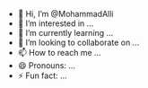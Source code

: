 - 👋 Hi, I’m @MohammadAlli
- 👀 I’m interested in ...
- 🌱 I’m currently learning ...
- 💞️ I’m looking to collaborate on ...
- 📫 How to reach me ...
- 😄 Pronouns: ...
- ⚡ Fun fact: ...

<!---
MohammadAlli/MohammadAlli is a ✨ special ✨ repository because its `README.md` (this file) appears on your GitHub profile.
You can click the Preview link to take a look at your changes.
--->
